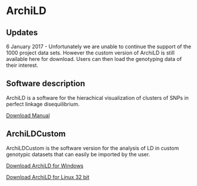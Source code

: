# ArchiLD

## Updates

6 January 2017 - Unfortunately we are unable to continue the support of the 1000 project data sets. However the custom version of ArchiLD is still available here for download. Users can then load the genotyping data of their interest.

## Software description

ArchiLD is a software for the hierachical visualization of clusters of SNPs in perfect linkage disequilibrium.

[Download Manual](https://github.com/bernettlee/archild/raw/master/ArchiLDManualVM.pdf)

## ArchiLDCustom

ArchiLDCustom is the software version for the analysis of LD in custom genotypic datasets that can easily be imported by the user.

[Download ArchiLD for Windows](https://github.com/bernettlee/archild/raw/master/ArchiLDCustomWindows.zip)

[Download ArchiLD for Linux 32 bit](https://github.com/bernettlee/archild/raw/master/ArchiLDCustomLinux32.zip)

